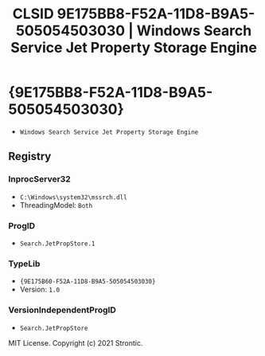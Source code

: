 ﻿---
title: "CLSID 9E175BB8-F52A-11D8-B9A5-505054503030 | Windows Search Service Jet Property Storage Engine"
excerpt: What is COM-Object CLSID 9E175BB8-F52A-11D8-B9A5-505054503030?
---

# {9E175BB8-F52A-11D8-B9A5-505054503030}

* `Windows Search Service Jet Property Storage Engine`

## Registry


### InprocServer32

* `C:\Windows\system32\mssrch.dll`
* ThreadingModel: `Both`

### ProgID

* `Search.JetPropStore.1`

### TypeLib

* `{9E175B60-F52A-11D8-B9A5-505054503030}`
* Version: `1.0`

### VersionIndependentProgID

* `Search.JetPropStore`

MIT License. Copyright (c) 2021 Strontic.


